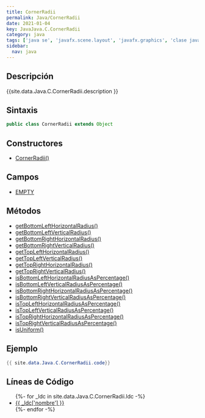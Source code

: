 ```yaml
---
title: CornerRadii
permalink: Java/CornerRadii
date: 2021-01-04
key: JavaJava.C.CornerRadii
category: java
tags: ['java se', 'javafx.scene.layout', 'javafx.graphics', 'clase java', 'JavaFX 8.0']
sidebar: 
  nav: java
---
```


## Descripción
{{site.data.Java.C.CornerRadii.description }}

## Sintaxis
~~~java
public class CornerRadii extends Object
~~~

## Constructores
* [CornerRadii()](/Java/CornerRadii/CornerRadii/)

## Campos
* [EMPTY](/Java/CornerRadii/EMPTY)

## Métodos
* [getBottomLeftHorizontalRadius()](/Java/CornerRadii/getBottomLeftHorizontalRadius)
* [getBottomLeftVerticalRadius()](/Java/CornerRadii/getBottomLeftVerticalRadius)
* [getBottomRightHorizontalRadius()](/Java/CornerRadii/getBottomRightHorizontalRadius)
* [getBottomRightVerticalRadius()](/Java/CornerRadii/getBottomRightVerticalRadius)
* [getTopLeftHorizontalRadius()](/Java/CornerRadii/getTopLeftHorizontalRadius)
* [getTopLeftVerticalRadius()](/Java/CornerRadii/getTopLeftVerticalRadius)
* [getTopRightHorizontalRadius()](/Java/CornerRadii/getTopRightHorizontalRadius)
* [getTopRightVerticalRadius()](/Java/CornerRadii/getTopRightVerticalRadius)
* [isBottomLeftHorizontalRadiusAsPercentage()](/Java/CornerRadii/isBottomLeftHorizontalRadiusAsPercentage)
* [isBottomLeftVerticalRadiusAsPercentage()](/Java/CornerRadii/isBottomLeftVerticalRadiusAsPercentage)
* [isBottomRightHorizontalRadiusAsPercentage()](/Java/CornerRadii/isBottomRightHorizontalRadiusAsPercentage)
* [isBottomRightVerticalRadiusAsPercentage()](/Java/CornerRadii/isBottomRightVerticalRadiusAsPercentage)
* [isTopLeftHorizontalRadiusAsPercentage()](/Java/CornerRadii/isTopLeftHorizontalRadiusAsPercentage)
* [isTopLeftVerticalRadiusAsPercentage()](/Java/CornerRadii/isTopLeftVerticalRadiusAsPercentage)
* [isTopRightHorizontalRadiusAsPercentage()](/Java/CornerRadii/isTopRightHorizontalRadiusAsPercentage)
* [isTopRightVerticalRadiusAsPercentage()](/Java/CornerRadii/isTopRightVerticalRadiusAsPercentage)
* [isUniform()](/Java/CornerRadii/isUniform)

## Ejemplo
~~~java
{{ site.data.Java.C.CornerRadii.code}}
~~~

## Líneas de Código
<ul>
{%- for _ldc in site.data.Java.C.CornerRadii.ldc -%}
   <li>
       <a href="{{_ldc['url'] }}">{{ _ldc['nombre'] }}</a>
   </li>
{%- endfor -%}
</ul>

